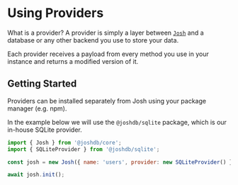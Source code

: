 # Using Providers

What is a provider? A provider is simply a layer between [`Josh`](https://github.com/josh-development/core/blob/main/src/lib/structures/Josh.ts) and a database or any other backend you use to store your data.

Each provider receives a payload from every method you use in your instance and returns a modified version of it.

## Getting Started

Providers can be installed separately from Josh using your package manager (e.g. npm).

In the example below we will use the `@joshdb/sqlite` package, which is our in-house SQLite provider.

```javascript
import { Josh } from '@joshdb/core';
import { SQLiteProvider } from '@joshdb/sqlite';

const josh = new Josh({ name: 'users', provider: new SQLiteProvider() });

await josh.init();
```
